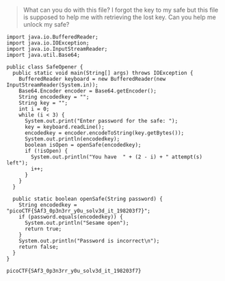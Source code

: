 > What can you do with this file?
> I forgot the key to my safe but this file is supposed to help me with retrieving the lost key. Can you help me unlock my safe?

```
import java.io.BufferedReader;
import java.io.IOException;
import java.io.InputStreamReader;
import java.util.Base64;

public class SafeOpener {
  public static void main(String[] args) throws IOException {
    BufferedReader keyboard = new BufferedReader(new InputStreamReader(System.in));
    Base64.Encoder encoder = Base64.getEncoder();
    String encodedkey = "";
    String key = "";
    int i = 0;
    while (i < 3) {
      System.out.print("Enter password for the safe: ");
      key = keyboard.readLine();
      encodedkey = encoder.encodeToString(key.getBytes());
      System.out.println(encodedkey);
      boolean isOpen = openSafe(encodedkey);
      if (!isOpen) {
        System.out.println("You have  " + (2 - i) + " attempt(s) left");
        i++;
      }
    }
  }

  public static boolean openSafe(String password) {
    String encodedkey = "picoCTF{SAf3_0p3n3rr_y0u_solv3d_it_198203f7}";
    if (password.equals(encodedkey)) {
      System.out.println("Sesame open");
      return true;
    }
    System.out.println("Password is incorrect\n");
    return false;
  }
}
```

`picoCTF{SAf3_0p3n3rr_y0u_solv3d_it_198203f7}`
